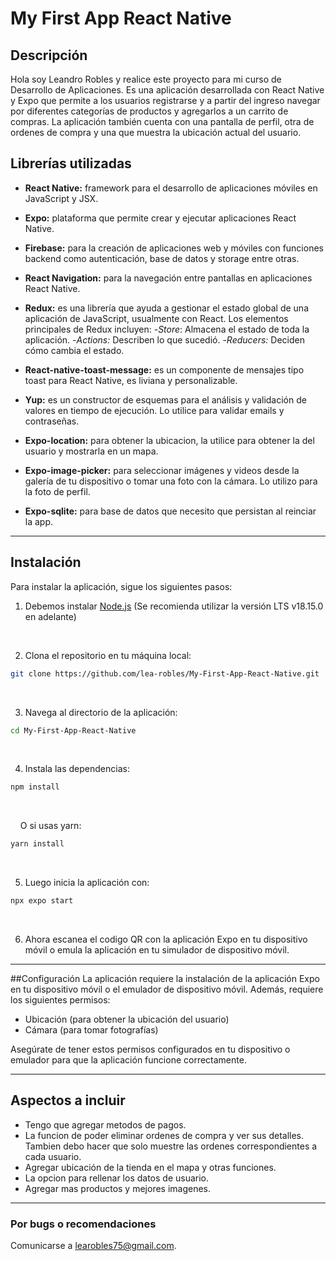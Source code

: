 # My First App React Native

## Descripción
Hola soy Leandro Robles y realice este proyecto para mi curso de Desarrollo de Aplicaciones. Es una aplicación desarrollada con React Native y Expo que permite a los usuarios registrarse y a partir del ingreso navegar por diferentes categorías de productos y agregarlos a un carrito de compras. La aplicación también cuenta con una pantalla de perfil, otra de ordenes de compra y una que muestra la ubicación actual del usuario. 

## Librerías utilizadas

+ **React Native:** framework para el desarrollo de aplicaciones móviles en JavaScript y JSX.

- **Expo:** plataforma que permite crear y ejecutar aplicaciones React Native.

+ **Firebase:** para la creación de aplicaciones web y móviles con funciones backend como autenticación, base de datos y storage entre otras.

- **React Navigation:** para la navegación entre pantallas en aplicaciones React Native.

+ **Redux:** es una librería que ayuda a gestionar el estado global de una aplicación de JavaScript, usualmente con React. Los elementos principales de Redux incluyen:
-*Store*: Almacena el estado de toda la aplicación.
-*Actions:* Describen lo que sucedió.
-*Reducers:* Deciden cómo cambia el estado.

- **React-native-toast-message:** es un componente de mensajes tipo toast para React Native, es liviana y personalizable.

+ **Yup:** es un constructor de esquemas para el análisis y validación de valores en tiempo de ejecución. Lo utilice para validar emails y contraseñas.

- **Expo-location:** para obtener la ubicacion, la utilice para obtener la del usuario y mostrarla en un mapa.

+ **Expo-image-picker:** para seleccionar imágenes y videos desde la galería de tu dispositivo o tomar una foto con la cámara. Lo utilizo para la foto de perfil.

- **Expo-sqlite:** para base de datos que necesito que persistan al reinciar la app.

---

## Instalación

Para instalar la aplicación, sigue los siguientes pasos:

 1. Debemos instalar [Node.js](https://nodejs.org/) (Se recomienda utilizar la versión LTS v18.15.0 en adelante)
 
<br>

2. Clona el repositorio en tu máquina local:
```bash
git clone https://github.com/lea-robles/My-First-App-React-Native.git
```
<br>

3. Navega al directorio de la aplicación:
```bash
cd My-First-App-React-Native
```
<br>

4. Instala las dependencias:
```bash
npm install
```
<br>

&nbsp;&nbsp;&nbsp; O si usas yarn:

```bash
yarn install
```
<br>

5. Luego inicia la aplicación con:
```bash
npx expo start
```
<br>

6. Ahora escanea el codigo QR con la aplicación Expo en tu dispositivo móvil o emula la aplicación en tu simulador de dispositivo móvil.

---
##Configuración
La aplicación requiere la instalación de la aplicación Expo en tu dispositivo móvil o el emulador de dispositivo móvil. Además, requiere los siguientes permisos:

+ Ubicación (para obtener la ubicación del usuario)
+ Cámara (para tomar fotografías)

Asegúrate de tener estos permisos configurados en tu dispositivo o emulador para que la aplicación funcione correctamente.

---

## Aspectos a incluir

+ Tengo que agregar metodos de pagos.
+ La funcion de poder eliminar ordenes de compra y ver sus detalles. Tambien debo hacer que solo muestre las ordenes correspondientes a cada usuario.
+ Agregar ubicación de la tienda en el mapa y otras funciones.
+ La opcion para rellenar los datos de usuario.
+ Agregar mas productos y mejores imagenes.

---

### Por bugs o recomendaciones

Comunicarse a learobles75@gmail.com.

